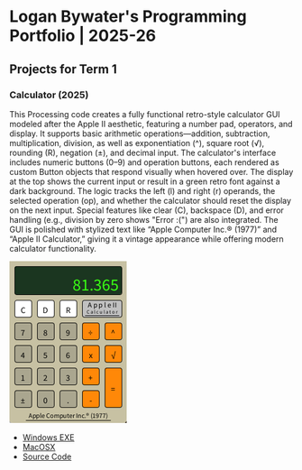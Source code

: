 # Logan Bywater's Programming Portfolio | 2025-26

## Projects for Term 1

### Calculator (2025)

This Processing code creates a fully functional retro-style calculator GUI modeled after the Apple II aesthetic, featuring a number pad, operators, and display. It supports basic arithmetic operations—addition, subtraction, multiplication, division, as well as exponentiation (^), square root (√), rounding (R), negation (±), and decimal input. The calculator's interface includes numeric buttons (0–9) and operation buttons, each rendered as custom Button objects that respond visually when hovered over. The display at the top shows the current input or result in a green retro font against a dark background. The logic tracks the left (l) and right (r) operands, the selected operation (op), and whether the calculator should reset the display on the next input. Special features like clear (C), backspace (D), and error handling (e.g., division by zero shows "Error :(") are also integrated. The GUI is polished with stylized text like “Apple Computer Inc.® (1977)” and “Apple II Calculator,” giving it a vintage appearance while offering modern calculator functionality.

![Running Calculator](https://github.com/LOGAN-bruh/portfolio/blob/main/images/Calc.png?raw=true)

* [Windows EXE]()
* [MacOSX]()
* [Source Code]()
